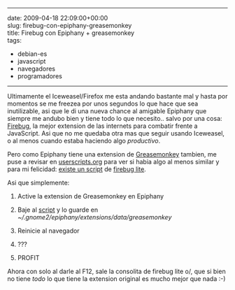 
---
date: 2009-04-18 22:09:00+00:00  
slug: firebug-con-epiphany-greasemonkey  
title: Firebug con Epiphany + greasemonkey  
tags:  
- debian-es  
- javascript  
- navegadores  
- programadores  

---
  
Ultimamente el Iceweasel/Firefox me esta andando bastante mal y hasta por momentos se me freezea por unos segundos lo que hace que sea inutilizable, asi que le di una nueva chance al amigable Epiphany que siempre me andubo bien y tiene todo lo que necesito.. salvo por una cosa: [Firebug](http://getfirebug.com/), la mejor extension de las internets para combatir frente a JavaScript. Asi que no me quedaba otra mas que seguir usando Iceweasel, o al menos cuando estaba haciendo algo _productivo_.     
  
  
Pero como Epiphany tiene una extension de [Greasemonkey](http://www.greasespot.net/) tambien, me puse a revisar en [userscripts.org](http://http://www.greasespot.net/) para ver si habia algo al menos similar y para mi felicidad: [existe un script](http://getfirebug.com/lite.html) de [firebug lite](http://getfirebug.com/lite.html).     
  
Asi que simplemente:     
  
1. Active la extension de Greasemonkey en Epiphany     
  
2. Baje al [script](http://userscripts.org/scripts/show/8291) y lo guarde en _~/.gnome2/epiphany/extensions/data/greasemonkey_     
  
3. Reinicie al navegador     
  
4. ???     
  
5. PROFIT    
  
  
  
Ahora con solo al darle al F12, sale la consolita de firebug lite o/, que si bien no tiene _todo_ lo que tiene la extension original es mucho mejor que nada :-)  
